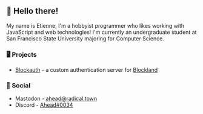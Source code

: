 ## 👋 Hello there! 
My name is Etienne, I'm a hobbyist programmer who likes working with JavaScript and web technologies! I'm currently an undergraduate student at San Francisco State University majoring for Computer Science.

### 🖥 Projects
* [Blockauth](http://blockauth.aheadbl.com) - a custom authentication server for [Blockland](https://blockland.us)

### 📶 Social
* Mastodon - [ahead@radical.town](https://radical.town/@ahead)
* Discord - [Ahead#0034](https://discord.com/users/113141460718616576)
